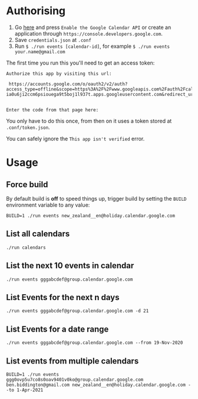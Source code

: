 # Authorising

1. Go [here](https://developers.google.com/calendar/quickstart/nodejs) and press `Enable the Google Calendar API` or create an application through `https://console.developers.google.com`.
1. Save `credentials.json` at `.conf`
1. Run `$ ./run events [calendar-id]`, for example `$ ./run events your.name@gmail.com`

The first time you run this you'll need to get an access token:

```
Authorize this app by visiting this url:

 https://accounts.google.com/o/oauth2/v2/auth?access_type=offline&scope=https%3A%2F%2Fwww.googleapis.com%2Fauth%2Fcalendar.readonly&response_type=code&client_id=815400332127-ia0u6ji2ccm6psiouega9t5boj1l937t.apps.googleusercontent.com&redirect_uri=urn%3Aietf%3Awg%3Aoauth%3A2.0%3Aoob


Enter the code from that page here:

```

You only have to do this once, from then on it uses a token stored at `.conf/token.json`.

You can safely ignore the `This app isn't verified` error.

# Usage

## Force build

By default build is **off** to speed things up, trigger build by setting the `BUILD` environment variable to any value:

```
BUILD=1 ./run events new_zealand__en@holiday.calendar.google.com
```

## List all calendars

```
./run calendars
```

## List the next 10 events in calendar

```
./run events gggabcdef@group.calendar.google.com
```

## List Events for the next n days

```
./run events gggabcdef@group.calendar.google.com -d 21
```

## List Events for a date range

```
./run events gggabcdef@group.calendar.google.com --from 19-Nov-2020
```

## List events from multiple calendars

```
BUILD=1 ./run events ggg0ovp5u7co8s0oav9401v0ko@group.calendar.google.com ben.biddington@gmail.com new_zealand__en@holiday.calendar.google.com --to 1-Apr-2021
```